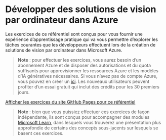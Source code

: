 # Développer des solutions de vision par ordinateur dans Azure

Les exercices de ce référentiel sont conçus pour vous fournir une expérience d’apprentissage pratique qui va vous permettre d’explorer les tâches courantes que les développeurs effectuent lors de la création de solutions de vision par ordinateur dans Microsoft Azure.

> **Note** : pour effectuer les exercices, vous aurez besoin d’un abonnement Azure et de disposer des autorisations et du quota suffisants pour approvisionner les ressources Azure et les modèles d’IA génératives nécessaires. Si vous n’avez pas de compte Azure, vous pouvez en créer un [ici](https://azure.microsoft.com/free). Les nouveaux utilisateurs peuvent profiter d’un essai gratuit qui inclut des crédits pour les 30 premiers jours.

[Afficher les exercices du site GitHub Pages pour ce référentiel](https://go.microsoft.com/fwlink/?linkid=2318640)

> **Note** : bien que vous puissiez effectuer ces exercices de façon indépendante, ils sont conçus pour accompagner des modules [Microsoft Learn](https://learn.microsoft.com/training/paths/create-computer-vision-solutions-azure-ai/), dans lesquels vous trouverez une présentation plus approfondie de certains des concepts sous-jacents sur lesquels se basent ces exercices.

